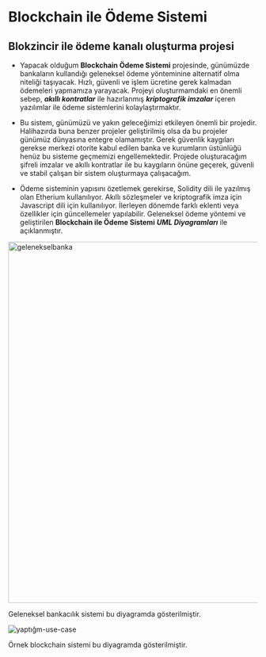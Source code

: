 # Blockchain ile Ödeme Sistemi
## Blokzincir ile ödeme kanalı oluşturma projesi


-  Yapacak olduğum **Blockchain Ödeme Sistemi** projesinde, günümüzde bankaların kullandığı geleneksel ödeme yönteminine alternatif olma niteliği taşıyacak. Hızlı, güvenli ve işlem ücretine gerek kalmadan ödemeleri yapmamıza yarayacak. Projeyi oluşturmamdaki en önemli sebep, **_akıllı kontratlar_** ile hazırlanmış **_kriptografik imzalar_** içeren yazılımlar ile ödeme sistemlerini kolaylaştırmaktır.


-  Bu sistem, günümüzü ve yakın geleceğimizi etkileyen önemli bir projedir. Halihazırda buna benzer projeler geliştirilmiş olsa da bu projeler günümüz dünyasına entegre olamamıştır. Gerek güvenlik kaygıları gerekse merkezi otorite kabul edilen banka ve kurumların üstünlüğü henüz bu sisteme geçmemizi engellemektedir. Projede oluşturacağım şifreli imzalar ve akıllı kontratlar ile bu kaygıların önüne geçerek, güvenli ve stabil çalışan bir sistem oluşturmaya çalışacağım. 


-  Ödeme sisteminin yapısını özetlemek gerekirse, Solidity dili ile yazılmış olan Etherium kullanılıyor. Akıllı sözleşmeler ve kriptografik imza için Javascript dili için kullanılıyor. İlerleyen dönemde farklı eklenti veya özellikler için güncellemeler yapılabilir. Geleneksel ödeme yöntemi ve geliştirilen **Blockchain ile Ödeme Sistemi** **_UML Diyagramları_** ile açıklanmıştır.


<img width="729" alt="gelenekselbanka" src="https://user-images.githubusercontent.com/70507277/158343074-9b705ca9-84cd-488a-946d-51421a3112a3.png">

Geleneksel bankacılık sistemi bu diyagramda gösterilmiştir.

![yaptığm-use-case](https://user-images.githubusercontent.com/70507277/158365165-c379cf66-8b17-446d-84ad-379cb69ddb87.jpg)

Örnek blockchain sistemi bu diyagramda gösterilmiştir.








